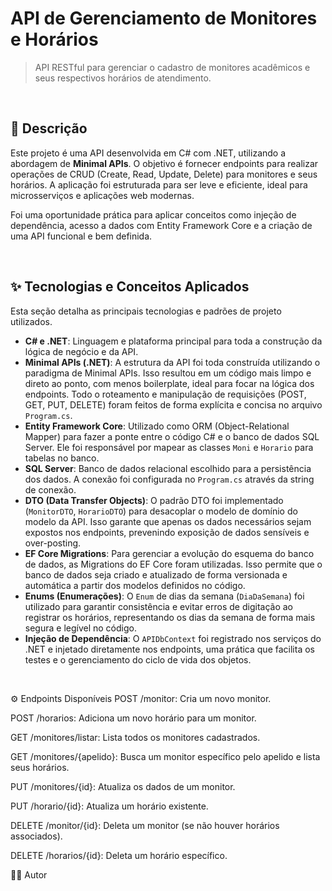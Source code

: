 # API de Gerenciamento de Monitores e Horários

> API RESTful para gerenciar o cadastro de monitores acadêmicos e seus respectivos horários de atendimento.

<br>

## 📝 Descrição

Este projeto é uma API desenvolvida em C# com .NET, utilizando a abordagem de **Minimal APIs**. O objetivo é fornecer endpoints para realizar operações de CRUD (Create, Read, Update, Delete) para monitores e seus horários. A aplicação foi estruturada para ser leve e eficiente, ideal para microsserviços e aplicações web modernas.

Foi uma oportunidade prática para aplicar conceitos como injeção de dependência, acesso a dados com Entity Framework Core e a criação de uma API funcional e bem definida.

<br>

## ✨ Tecnologias e Conceitos Aplicados

Esta seção detalha as principais tecnologias e padrões de projeto utilizados.

*   **C# e .NET**: Linguagem e plataforma principal para toda a construção da lógica de negócio e da API.
*   **Minimal APIs (.NET)**: A estrutura da API foi toda construída utilizando o paradigma de Minimal APIs. Isso resultou em um código mais limpo e direto ao ponto, com menos boilerplate, ideal para focar na lógica dos endpoints. Todo o roteamento e manipulação de requisições (POST, GET, PUT, DELETE) foram feitos de forma explícita e concisa no arquivo `Program.cs`.
*   **Entity Framework Core**: Utilizado como ORM (Object-Relational Mapper) para fazer a ponte entre o código C# e o banco de dados SQL Server. Ele foi responsável por mapear as classes `Moni` e `Horario` para tabelas no banco.
*   **SQL Server**: Banco de dados relacional escolhido para a persistência dos dados. A conexão foi configurada no `Program.cs` através da string de conexão.
*   **DTO (Data Transfer Objects)**: O padrão DTO foi implementado (`MonitorDTO`, `HorarioDTO`) para desacoplar o modelo de domínio do modelo da API. Isso garante que apenas os dados necessários sejam expostos nos endpoints, prevenindo exposição de dados sensíveis e over-posting.
*   **EF Core Migrations**: Para gerenciar a evolução do esquema do banco de dados, as Migrations do EF Core foram utilizadas. Isso permite que o banco de dados seja criado e atualizado de forma versionada e automática a partir dos modelos definidos no código.
*   **Enums (Enumerações)**: O `Enum` de dias da semana (`DiaDaSemana`) foi utilizado para garantir consistência e evitar erros de digitação ao registrar os horários, representando os dias da semana de forma mais segura e legível no código.
*   **Injeção de Dependência**: O `APIDbContext` foi registrado nos serviços do .NET e injetado diretamente nos endpoints, uma prática que facilita os testes e o gerenciamento do ciclo de vida dos objetos.

<br>

⚙️ Endpoints Disponíveis
POST /monitor: Cria um novo monitor.
<br>

POST /horarios: Adiciona um novo horário para um monitor.
<br>

GET /monitores/listar: Lista todos os monitores cadastrados.
<br>

GET /monitores/{apelido}: Busca um monitor específico pelo apelido e lista seus horários.
<br>

PUT /monitores/{id}: Atualiza os dados de um monitor.
<br>

PUT /horario/{id}: Atualiza um horário existente.
<br>

DELETE /monitor/{id}: Deleta um monitor (se não houver horários associados).
<br>

DELETE /horarios/{id}: Deleta um horário específico.
<br>

👨‍💻 Autor


